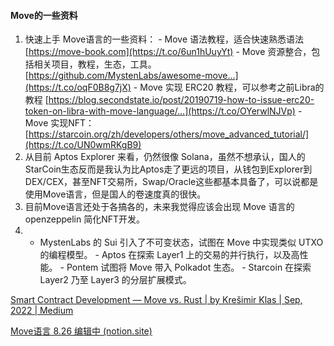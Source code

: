 #### Move的一些资料

1. 快速上手 Move语言的一些资料： - Move 语法教程，适合快速熟悉语法 [https://move-book.com](https://t.co/6un1hUuyYt) - Move 资源整合，包括相关项目，教程，生态，工具。[https://github.com/MystenLabs/awesome-move…](https://t.co/oqF0B8g7jX) - Move 实现 ERC20 教程，可以参考之前Libra的教程 [https://blog.secondstate.io/post/20190719-how-to-issue-erc20-token-on-libra-with-move-language/…](https://t.co/OYerwlNJVp) - Move 实现NFT：[https://starcoin.org/zh/developers/others/move_advanced_tutorial/](https://t.co/UN0wmRKgB9)
2. 从目前 Aptos Explorer 来看，仍然很像 Solana，虽然不想承认，国人的StarCoin生态反而是我认为比Aptos走了更远的项目，从钱包到Explorer到DEX/CEX，甚至NFT交易所，Swap/Oracle这些都基本具备了，可以说都是使用Move语言，但是国人的卷速度真的很快。
3.  目前Move语言还处于各搞各的，未来我觉得应该会出现 Move 语言的 openzeppelin 简化NFT开发。
4. - MystenLabs 的 Sui 引入了不可变状态，试图在 Move 中实现类似 UTXO 的编程模型。 - Aptos 在探索 Layer1 上的交易的并行执行，以及高性能。 - Pontem 试图将 Move 带入 Polkadot 生态。 - Starcoin 在探索 Layer2 乃至 Layer3 的分层扩展模式。

[Smart Contract Development — Move vs. Rust | by Krešimir Klas | Sep, 2022 | Medium](https://medium.com/@kklas/smart-contract-development-move-vs-rust-4d8f84754a8f)

[Move语言 8.26 编辑中 (notion.site)](https://three-recorder-52a.notion.site/Move-8-26-a119d7b565164b88be690565b3ca3781)

